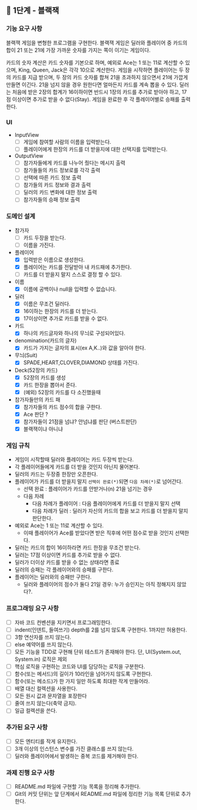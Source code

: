 ## 🚀 1단계 - 블랙잭

### 기능 요구 사항
블랙잭 게임을 변형한 프로그램을 구현한다. 
블랙잭 게임은 딜러와 플레이어 중 카드의 합이 21 또는 21에 가장 가까운 숫자를 가지는 쪽이 이기는 게임이다.

카드의 숫자 계산은 카드 숫자를 기본으로 하며, 
예외로 Ace는 1 또는 11로 계산할 수 있으며, King, Queen, Jack은 각각 10으로 계산한다.
게임을 시작하면 플레이어는 두 장의 카드를 지급 받으며, 
두 장의 카드 숫자를 합쳐 21을 초과하지 않으면서 21에 가깝게 만들면 이긴다. 
21을 넘지 않을 경우 원한다면 얼마든지 카드를 계속 뽑을 수 있다.
딜러는 처음에 받은 2장의 합계가 16이하이면 반드시 1장의 카드를 추가로 받아야 하고, 
17점 이상이면 추가로 받을 수 없다(Stay).
게임을 완료한 후 각 플레이어별로 승패를 출력한다.

### UI
+ InputView
  + [ ] 게임에 참여할 사람의 이름을 입력받는다.
  + [ ] 플레이어에게 한장의 카드를 더 받을지에 대한 선택지를 입력받는다.
+ OutputView
  + [ ] 참가자들에게 카드를 나누어 줬다는 메시지 출력
  + [ ] 참가들들의 카드 정보로를 각각 출력
  + [ ] 선택에 따른 카드 정보 출력
  + [ ] 참가들의 카드 정보와 결과 출력
  + [ ] 딜러의 카드 변화에 대한 정보 출력 
  + [ ] 참가자들의 승패 정보 출력
  
### 도메인 설계
+ 참가자
  + [ ] 카드 두장을 받는다.
  + [ ] 이름을 가진다.
+ 플레이어
  + [x] 입력받은 이름으로 생성한다.
  + [x] 플레이어는 카드를 전달받아 내 카드패에 추가한다.
  + [ ] 카드를 더 받을지 말지 스스로 결정 할 수 있다.
+ 이름
  + [x] 이름에 공백이나 null을 입력할 수 없습니다.
+ 딜러
  + [x] 이름은 무조건 딜러다.
  + [x] 16이하는 한장의 카드를 더 받는다.
  + [x] 17이상이면 추가로 카드를 받을 수 없다.
+ 카드
  + [x] 하나의 카드글자와 하나의 무늬로 구성되어있다. 
+ denomination(카드의 글자)
  + [x] 카드가 가지는 글자의 표시(ex A,K..)와 값을 알아야 한다.
+ 무늬(Suit)
  + [x] SPADE,HEART,CLOVER,DIAMOND 상태를 가진다.
+ Deck(52장의 카드)
  + [x] 52장의 카드를 생성
  + [x] 카드 한장을 뽑아서 준다.
  + [x] (예외) 52장의 카드를 다 소진했을때
+ 참가자들만의 카드 패 
  + [x] 참가자들의 카드 점수의 합을 구한다.
  + [x] Ace 판단 ?
  + [x] 참가자들이 21점을 넘냐? 안넘냐를 판단 (버스트판단)
  + [x] 블랙잭이냐 아니냐

### 게임 규칙 
+ 게임이 시작할때 딜러와 플레이어는 카드 두장씩 받는다.
+ 각 플레이어들에게 카드를 더 받을 것인지 아닌지 물어본다.
+ 딜러의 카드는 두장중 한장만 오픈한다.
+ 플레이어가 카드를 더 받을지 말지 `선택이 완료(*)`되면 `다음 차례(*)`로 넘어간다.
  + 선택 완료 : 플레이어가 카드를 안받거나(n) 21을 넘기는 경우
  + 다음 차례
    + 다음 차례가 플레이어 : 다음 플레이어에게 카드를 더 받을지 말지 선택
    + 다음 차례가 딜러 : 딜러가 자신의 카드의 합을 보고 카드를 더 받을지 말지 판단한다.
+ 예외로 Ace는 1 또는 11로 계산할 수 있다.
  + 이때 플레이어가 Ace를 받았다면 받은 직후에 어떤 점수로 받을 것인지 선택한다.
+ 딜러는 카드의 합이 16이하라면 카드 한장을 무조건 받는다.
+ 딜러는 17점 이상이면 카드를 추가로 받을 수 없다.
+ 딜러가 더이상 카드를 받을 수 없는 상태라면 종료
+ 딜러의 승패는 각 플레이어와의 승패를 구한다.
+ 플레이어는 딜러와의 승패만 구한다.
  + 딜러와 플레이어의 점수가 둘다 21일 경우: 누가 승인지는 아직 정해지지 않았다?.

### 프로그래밍 요구 사항
+ [ ] 자바 코드 컨벤션을 지키면서 프로그래밍한다.
+ [ ] indent(인덴트, 들여쓰기) depth를 2를 넘지 않도록 구현한다. 1까지만 허용한다.
+ [ ] 3항 연산자를 쓰지 않는다.
+ [ ] else 예약어를 쓰지 않는다.
+ [ ] 모든 기능을 TDD로 구현해 단위 테스트가 존재해야 한다. 단, UI(System.out, System.in) 로직은 제외
+ [ ] 핵심 로직을 구현하는 코드와 UI를 담당하는 로직을 구분한다.
+ [ ] 함수(또는 메서드)의 길이가 10라인을 넘어가지 않도록 구현한다.
+ [ ] 함수(또는 메소드)가 한 가지 일만 하도록 최대한 작게 만들어라.
+ [ ] 배열 대신 컬렉션을 사용한다.
+ [ ] 모든 원시 값과 문자열을 포장한다
+ [ ] 줄여 쓰지 않는다(축약 금지).
+ [ ] 일급 컬렉션을 쓴다.

### 추가된 요구 사항
+ [ ] 모든 엔티티를 작게 유지한다.
+ [ ] 3개 이상의 인스턴스 변수를 가진 클래스를 쓰지 않는다.
+ [ ] 딜러와 플레이어에서 발생하는 중복 코드를 제거해야 한다.

### 과제 진행 요구 사항
+ [ ] README.md 파일에 구현할 기능 목록을 정리해 추가한다.
+ [ ] Git의 커밋 단위는 앞 단계에서 README.md 파일에 정리한 기능 목록 단위로 추가한다.
